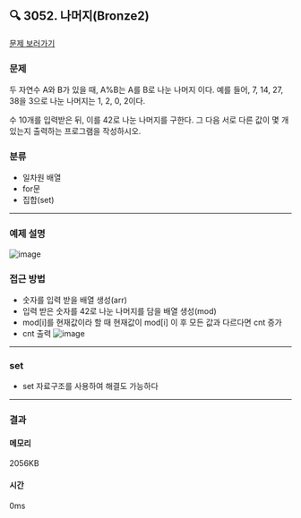 ## 🔍 3052. 나머지(Bronze2)
[문제 보러가기](https://www.acmicpc.net/problem/3052)
### 문제
두 자연수 A와 B가 있을 때, A%B는 A를 B로 나눈 나머지 이다. 예를 들어, 7, 14, 27, 38을 3으로 나눈 나머지는 1, 2, 0, 2이다. 

수 10개를 입력받은 뒤, 이를 42로 나눈 나머지를 구한다. 그 다음 서로 다른 값이 몇 개 있는지 출력하는 프로그램을 작성하시오.
### 분류
- 일차원 배열
- for문
- 집합(set)
---
### 예제 설명
![image](https://github.com/user-attachments/assets/0171869b-ec76-450f-a697-d5dd493168a6)


### 접근 방법  
- 숫자를 입력 받을 배열 생성(arr)
- 입력 받은 숫자를 42로 나눈 나머지를 담을 배열 생성(mod)
- mod[i]를 현재값이라 할 때 현재값이 mod[i] 이 후 모든 값과 다르다면 cnt 증가
- cnt 출력
  ![image](https://github.com/user-attachments/assets/c096c6c1-4fa0-42fe-8276-ea0df1429d89)
---
### set
- set 자료구조를 사용하여 해결도 가능하다
---
### 결과
#### 메모리
2056KB
#### 시간
0ms
